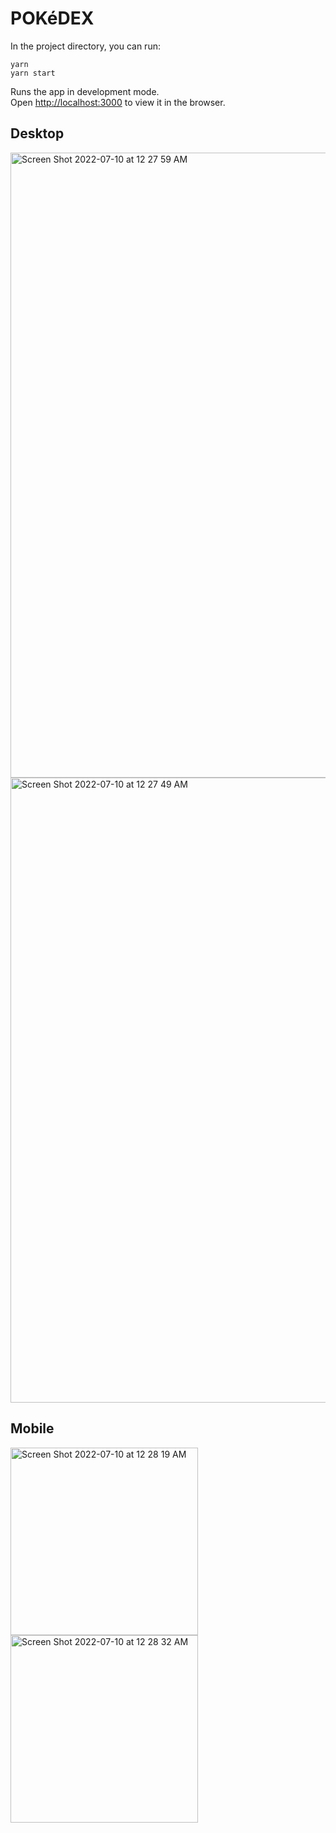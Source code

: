 # POKéDEX

In the project directory, you can run:

```
yarn
yarn start
```

Runs the app in development mode.\
Open [http://localhost:3000](http://localhost:3000) to view it in the browser.

## Desktop

<img width="1000" alt="Screen Shot 2022-07-10 at 12 27 59 AM" src="https://user-images.githubusercontent.com/9919375/178131293-334464ff-1d48-4ce4-8a2c-783c3dc6aad3.png">
<img width="1000" alt="Screen Shot 2022-07-10 at 12 27 49 AM" src="https://user-images.githubusercontent.com/9919375/178131294-d237c14a-763b-4ae6-8c30-d5b7865ecfc1.png">


## Mobile

<p float="left">

<img width="300" alt="Screen Shot 2022-07-10 at 12 28 19 AM" src="https://user-images.githubusercontent.com/9919375/178131291-848a6309-a4b2-4e92-abc6-4433210d86f6.png">
<img width="300" alt="Screen Shot 2022-07-10 at 12 28 32 AM" src="https://user-images.githubusercontent.com/9919375/178131288-a81e1548-9bbb-405f-ae3f-b2cfdb65921d.png">

</p>
